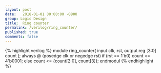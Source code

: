 ```yaml
---
layout: post
date:   2018-01-01 00:00:00 -0800
group: Logic Design
title:  Ring counter
permalink: /verilog/ring_counter/
published: true
comments: false
---
```


{% highlight verilog %}
module ring_counter( 
  input clk, rst,
  output reg [3:0] count
);
always @ (posedge clk or negedge rst)
if      (rst == 1'b0)   count <= 4'b0001;
else                    count <= {count[2:0], count[3]}; 
endmodul
{% endhighlight %}
